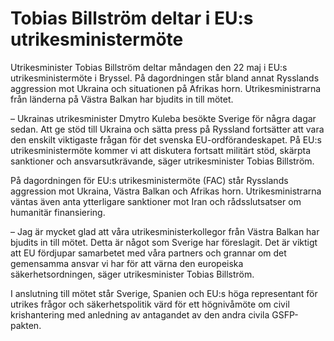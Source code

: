 # Tobias Billström deltar i EU:s utrikesministermöte

Utrikesminister Tobias Billström deltar måndagen den 22 maj i EU:s utrikesministermöte i Bryssel. På dagordningen står bland annat Rysslands aggression mot Ukraina och situationen på Afrikas horn. Utrikesministrarna från länderna på Västra Balkan har bjudits in till mötet.

– Ukrainas utrikesminister Dmytro Kuleba besökte Sverige för några dagar sedan. Att ge stöd till Ukraina och sätta press på Ryssland fortsätter att vara den enskilt viktigaste frågan för det svenska EU-ordförandeskapet. På EU:s utrikesministermöte kommer vi att diskutera fortsatt militärt stöd, skärpta sanktioner och ansvarsutkrävande, säger utrikesminister Tobias Billström.

På dagordningen för EU:s utrikesministermöte (FAC) står Rysslands aggression mot Ukraina, Västra Balkan och Afrikas horn. Utrikesministrarna väntas även anta ytterligare sanktioner mot Iran och rådsslutsatser om humanitär finansiering.

– Jag är mycket glad att våra utrikesministerkollegor från Västra Balkan har bjudits in till mötet. Detta är något som Sverige har föreslagit. Det är viktigt att EU fördjupar samarbetet med våra partners och grannar om det gemensamma ansvar vi har för att värna den europeiska säkerhetsordningen, säger utrikesminister Tobias Billström.

I anslutning till mötet står Sverige, Spanien och EU:s höga representant för utrikes frågor och säkerhetspolitik värd för ett högnivåmöte om civil krishantering med anledning av antagandet av den andra civila GSFP-pakten.

